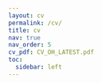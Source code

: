 ```yaml
---
layout: cv
permalink: /cv/
title: cv
nav: true
nav_order: 5
cv_pdf: CV_OH_LATEST.pdf
toc:
  sidebar: left
---
```

